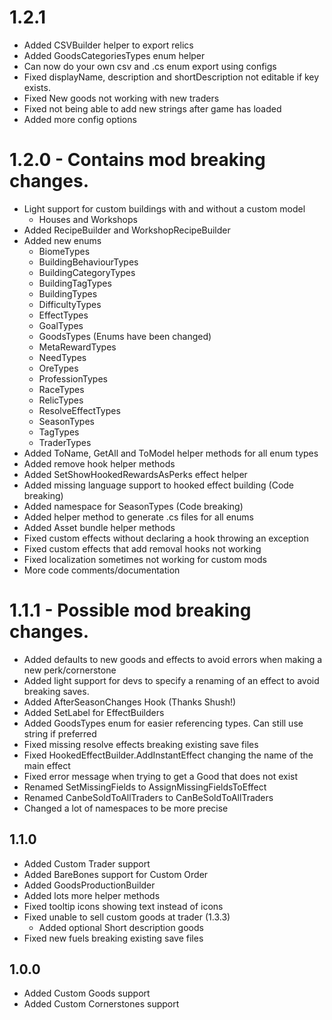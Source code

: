 # 1.2.1
- Added CSVBuilder helper to export relics
- Added GoodsCategoriesTypes enum helper
- Can now do your own csv and .cs enum export using configs
- Fixed displayName, description and shortDescription not editable if key exists.
- Fixed New goods not working with new traders
- Fixed not being able to add new strings after game has loaded
- Added more config options

# 1.2.0 - Contains mod breaking changes.
- Light support for custom buildings with and without a custom model
  - Houses and Workshops
- Added RecipeBuilder and WorkshopRecipeBuilder
- Added new enums
  - BiomeTypes
  - BuildingBehaviourTypes
  - BuildingCategoryTypes
  - BuildingTagTypes
  - BuildingTypes
  - DifficultyTypes
  - EffectTypes
  - GoalTypes
  - GoodsTypes (Enums have been changed)
  - MetaRewardTypes
  - NeedTypes
  - OreTypes
  - ProfessionTypes
  - RaceTypes
  - RelicTypes
  - ResolveEffectTypes
  - SeasonTypes
  - TagTypes
  - TraderTypes
- Added ToName, GetAll and ToModel helper methods for all enum types
- Added remove hook helper methods
- Added SetShowHookedRewardsAsPerks effect helper
- Added missing language support to hooked effect building (Code breaking)
- Added namespace for SeasonTypes (Code breaking)
- Added helper method to generate .cs files for all enums 
- Added Asset bundle helper methods
- Fixed custom effects without declaring a hook throwing an exception
- Fixed custom effects that add removal hooks not working
- Fixed localization sometimes not working for custom mods
- More code comments/documentation

# 1.1.1 - Possible mod breaking changes.
- Added defaults to new goods and effects to avoid errors when making a new perk/cornerstone
- Added light support for devs to specify a renaming of an effect to avoid breaking saves.
- Added AfterSeasonChanges Hook (Thanks Shush!)
- Added SetLabel for EffectBuilders
- Added GoodsTypes enum for easier referencing types. Can still use string if preferred
- Fixed missing resolve effects breaking existing save files
- Fixed HookedEffectBuilder.AddInstantEffect changing the name of the main effect
- Fixed error message when trying to get a Good that does not exist
- Renamed SetMissingFields to AssignMissingFieldsToEffect
- Renamed CanbeSoldToAllTraders to CanBeSoldToAllTraders
- Changed a lot of namespaces to be more precise

## 1.1.0
- Added Custom Trader support
- Added BareBones support for Custom Order
- Added GoodsProductionBuilder
- Added lots more helper methods
- Fixed tooltip icons showing text instead of icons
- Fixed unable to sell custom goods at trader (1.3.3)
  - Added optional Short description goods
- Fixed new fuels breaking existing save files

## 1.0.0
- Added Custom Goods support
- Added Custom Cornerstones support